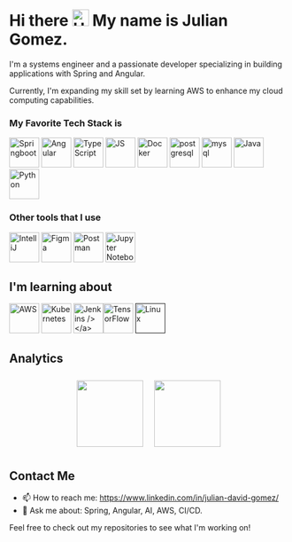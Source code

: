 # Hi there <img src="https://user-images.githubusercontent.com/18350557/176309783-0785949b-9127-417c-8b55-ab5a4333674e.gif" alt="Hand" width="30" height="30"> My name is Julian Gomez.
I'm a systems engineer and a passionate developer specializing in building applications with Spring and Angular.

Currently, I'm expanding my skill set by learning AWS to enhance my cloud computing capabilities.

### My Favorite Tech Stack is
<p align="left">
<!-- <a href="" target="_blank" rel="noreferrer"><img src="" width="54" height="54" alt="" /></a> -->
<a href="https://spring.io/projects/spring-boot" target="_blank" rel="noreferrer"><img src="https://user-images.githubusercontent.com/25181517/183891303-41f257f8-6b3d-487c-aa56-c497b880d0fb.png" width="54" height="54" alt="Springboot"/></a>
<a href="https://angular.io/" target="_blank" rel="noreferrer"><img src="https://user-images.githubusercontent.com/25181517/183890595-779a7e64-3f43-4634-bad2-eceef4e80268.png" width="54" height="54" alt="Angular" /></a>
<a href="https://www.typescriptlang.org/docs/handbook/typescript-in-5-minutes.html" target="_blank" rel="noreferrer"><img src="https://user-images.githubusercontent.com/25181517/183890598-19a0ac2d-e88a-4005-a8df-1ee36782fde1.png" width="54" height="54" alt="TypeScript" /></a>
<a href="https://developer.mozilla.org/en-US/docs/Web/JavaScript" target="_blank" rel="noreferrer"><img src="https://user-images.githubusercontent.com/25181517/117447155-6a868a00-af3d-11eb-9cfe-245df15c9f3f.png" width="54" height="54" alt="JS" /></a>
<a href="https://www.docker.com/" target="_blank" rel="noreferrer"><img src="https://skillicons.dev/icons?i=docker" width="54" height="54" alt="Docker" /></a>
<a href="https://www.postgresql.org/" target="_blank" rel="noreferrer"><img src="https://raw.githubusercontent.com/danielcranney/readme-generator/main/public/icons/skills/postgresql-colored.svg" width="54" height="54" alt="postgresql" /></a>
<a href="https://www.mysql.com/" target="_blank" rel="noreferrer"><img src="https://user-images.githubusercontent.com/25181517/183896128-ec99105a-ec1a-4d85-b08b-1aa1620b2046.png" width="54" height="54" alt="mysql" /></a>
<a href="https://www.oracle.com/java/" target="_blank" rel="noreferrer"><img src="https://user-images.githubusercontent.com/25181517/117201156-9a724800-adec-11eb-9a9d-3cd0f67da4bc.png" width="54" height="54" alt="Java" /></a>
<a href="https://www.python.org/" target="_blank" rel="noreferrer"><img src="https://user-images.githubusercontent.com/25181517/183423507-c056a6f9-1ba8-4312-a350-19bcbc5a8697.png" width="54" height="54" alt="Python" /></a>
</p>

### Other tools that I use
<p>
<a href="https://www.jetbrains.com/idea/" target="_blank" rel="noreferrer"><img src="https://user-images.githubusercontent.com/25181517/192108890-200809d1-439c-4e23-90d3-b090cf9a4eea.png" width="54" height="54" alt="IntelliJ" /></a>
<a href="https://www.figma.com/" target="_blank" rel="noreferrer"><img src="https://raw.githubusercontent.com/danielcranney/readme-generator/main/public/icons/skills/figma-colored.svg" width="54" height="54" alt="Figma" /></a>
<a href="https://www.postman.com/" target="_blank" rel="noreferrer"><img src="https://user-images.githubusercontent.com/25181517/192109061-e138ca71-337c-4019-8d42-4792fdaa7128.png" width="54" height="54" alt="Postman" /></a>
<a href="https://docs.jupyter.org/en/latest/" target="_blank" rel="noreferrer"><img src="https://user-images.githubusercontent.com/25181517/183914128-3fc88b4a-4ac1-40e6-9443-9a30182379b7.png" width="54" height="54" alt="Jupyter Notebook" /></a>
</p>

## I'm learning about
<p>
<a href="https://docs.aws.amazon.com/?nc2=h_ql_doc_do" target="_blank" rel="noreferrer"><img src="https://user-images.githubusercontent.com/25181517/183896132-54262f2e-6d98-41e3-8888-e40ab5a17326.png" width="54" height="54" alt="AWS"/></a>
<a href="https://kubernetes.io/docs/home/" target="_blank" rel="noreferrer"><img src="https://user-images.githubusercontent.com/25181517/182534006-037f08b5-8e7b-4e5f-96b6-5d2a5558fa85.png" width="54" height="54" alt="Kubernetes"/></a>
<a href="https://www.jenkins.io/" target="_blank" rel="noreferrer"><img src="https://user-images.githubusercontent.com/25181517/179090274-733373ef-3b59-4f28-9ecb-244bea700932.png" width="54" height="54" alt="Jenkins /></a>
<a href="https://www.tensorflow.org/" target="_blank" rel="noreferrer"><img src="https://raw.githubusercontent.com/danielcranney/readme-generator/main/public/icons/skills/tensorflow-colored.svg" width="54" height="54" alt="TensorFlow" /></a>
<a href="" target="_blank" rel="noreferrer"><img src="https://github.com/marwin1991/profile-technology-icons/assets/76662862/2481dc48-be6b-4ebb-9e8c-3b957efe69fa" width="54" height="54" alt="Linux" /></a>
</p>

## Analytics

<div style="display: flex; flex-wrap: wrap; justify-content: center;">
  <a href="https://github.com/JulianDGP?tab=repositories">
    <img height="120" src="https://github-readme-stats.vercel.app/api?username=juliandgp&include_all_commits=true&rank_icon=github&show_icons=true&hide=contribs&card_width=160" style="max-width: 100%; margin: 10px;" />
  </a>
  <a href="https://github.com/JulianDGP?tab=repositories">
    <img height="120" src="https://github-readme-stats.vercel.app/api/top-langs/?username=juliandgp&langs_count=12&layout=compact&card_width=600" style="max-width: 100%; margin: 10px;" />
  </a>
</div>

## Contact Me
- 📫 How to reach me: https://www.linkedin.com/in/julian-david-gomez/
- 💬 Ask me about: Spring, Angular, AI, AWS, CI/CD.

Feel free to check out my repositories to see what I'm working on!
